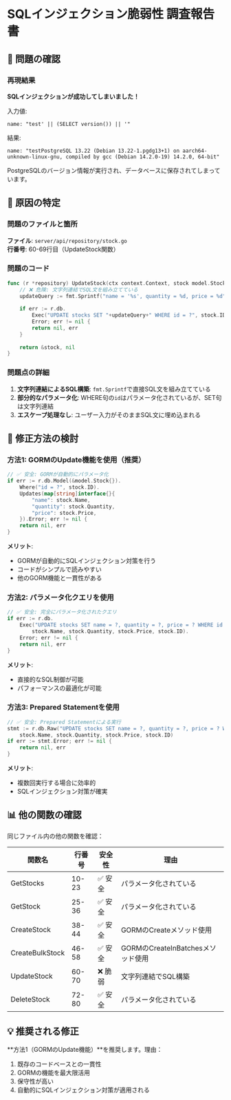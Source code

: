 # SQLインジェクション脆弱性 調査報告書

## 🚨 問題の確認

### 再現結果

**SQLインジェクションが成功してしまいました！**

入力値:
```
name: "test' || (SELECT version()) || '"
```

結果:
```
name: "testPostgreSQL 13.22 (Debian 13.22-1.pgdg13+1) on aarch64-unknown-linux-gnu, compiled by gcc (Debian 14.2.0-19) 14.2.0, 64-bit"
```

PostgreSQLのバージョン情報が実行され、データベースに保存されてしまっています。

## 🎯 原因の特定

### 問題のファイルと箇所

**ファイル**: `server/api/repository/stock.go`  
**行番号**: 60-69行目（UpdateStock関数）

### 問題のコード

```go
func (r *repository) UpdateStock(ctx context.Context, stock model.Stock) (*model.Stock, error) {
    // ❌ 危険: 文字列連結でSQL文を組み立てている
    updateQuery := fmt.Sprintf("name = '%s', quantity = %d, price = %d", stock.Name, stock.Quantity, stock.Price)
    
    if err := r.db.
        Exec("UPDATE stocks SET "+updateQuery+" WHERE id = ?", stock.ID).  // ❌ 部分的にしかパラメータ化されていない
        Error; err != nil {
        return nil, err
    }
    
    return &stock, nil
}
```

### 問題点の詳細

1. **文字列連結によるSQL構築**: `fmt.Sprintf`で直接SQL文を組み立てている
2. **部分的なパラメータ化**: WHERE句の`id`はパラメータ化されているが、SET句は文字列連結
3. **エスケープ処理なし**: ユーザー入力がそのままSQL文に埋め込まれる

## 🔧 修正方法の検討

### 方法1: GORMのUpdate機能を使用（推奨）
```go
// ✅ 安全: GORMが自動的にパラメータ化
if err := r.db.Model(&model.Stock{}).
    Where("id = ?", stock.ID).
    Updates(map[string]interface{}{
        "name": stock.Name,
        "quantity": stock.Quantity,
        "price": stock.Price,
    }).Error; err != nil {
    return nil, err
}
```

**メリット**:
- GORMが自動的にSQLインジェクション対策を行う
- コードがシンプルで読みやすい
- 他のGORM機能と一貫性がある

### 方法2: パラメータ化クエリを使用
```go
// ✅ 安全: 完全にパラメータ化されたクエリ
if err := r.db.
    Exec("UPDATE stocks SET name = ?, quantity = ?, price = ? WHERE id = ?", 
        stock.Name, stock.Quantity, stock.Price, stock.ID).
    Error; err != nil {
    return nil, err
}
```

**メリット**:
- 直接的なSQL制御が可能
- パフォーマンスの最適化が可能

### 方法3: Prepared Statementを使用
```go
// ✅ 安全: Prepared Statementによる実行
stmt := r.db.Raw("UPDATE stocks SET name = ?, quantity = ?, price = ? WHERE id = ?", 
    stock.Name, stock.Quantity, stock.Price, stock.ID)
if err := stmt.Error; err != nil {
    return nil, err
}
```

**メリット**:
- 複数回実行する場合に効率的
- SQLインジェクション対策が確実

## 📊 他の関数の確認

同じファイル内の他の関数を確認：

| 関数名 | 行番号 | 安全性 | 理由 |
|--------|--------|--------|------|
| GetStocks | 10-23 | ✅ 安全 | パラメータ化されている |
| GetStock | 25-36 | ✅ 安全 | パラメータ化されている |
| CreateStock | 38-44 | ✅ 安全 | GORMのCreateメソッド使用 |
| CreateBulkStock | 46-58 | ✅ 安全 | GORMのCreateInBatchesメソッド使用 |
| UpdateStock | 60-70 | ❌ 脆弱 | 文字列連結でSQL構築 |
| DeleteStock | 72-80 | ✅ 安全 | パラメータ化されている |

## 💡 推奨される修正

**方法1（GORMのUpdate機能）**を推奨します。理由：
1. 既存のコードベースとの一貫性
2. GORMの機能を最大限活用
3. 保守性が高い
4. 自動的にSQLインジェクション対策が適用される
